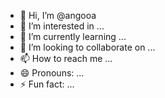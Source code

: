 - 👋 Hi, I’m @angooa
- 👀 I’m interested in ...
- 🌱 I’m currently learning ...
- 💞️ I’m looking to collaborate on ...
- 📫 How to reach me ...
- 😄 Pronouns: ...
- ⚡ Fun fact: ...

<!---
angooa/angooa is a ✨ special ✨ repository because its `README.md` (this file) appears on your GitHub profile.
You can click the Preview link to take a look at your changes.
--->
